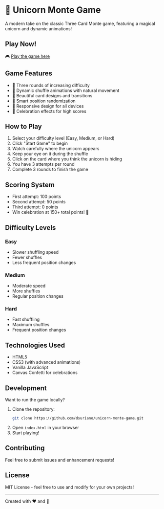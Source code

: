 # 🦄 Unicorn Monte Game

A modern take on the classic Three Card Monte game, featuring a magical unicorn and dynamic animations!

## Play Now!
🎮 [Play the game here](https://dsuriano.github.io/unicorn-monte-game)

## Game Features
- 🎯 Three rounds of increasing difficulty
- 🎲 Dynamic shuffle animations with natural movement
- 🎨 Beautiful card designs and transitions
- 🔄 Smart position randomization
- 📱 Responsive design for all devices
- 🎉 Celebration effects for high scores

## How to Play
1. Select your difficulty level (Easy, Medium, or Hard)
2. Click "Start Game" to begin
3. Watch carefully where the unicorn appears
4. Keep your eye on it during the shuffle
5. Click on the card where you think the unicorn is hiding
6. You have 3 attempts per round
7. Complete 3 rounds to finish the game

## Scoring System
- First attempt: 100 points
- Second attempt: 50 points
- Third attempt: 0 points
- Win celebration at 150+ total points! 🎉

## Difficulty Levels
### Easy
- Slower shuffling speed
- Fewer shuffles
- Less frequent position changes

### Medium
- Moderate speed
- More shuffles
- Regular position changes

### Hard
- Fast shuffling
- Maximum shuffles
- Frequent position changes

## Technologies Used
- HTML5
- CSS3 (with advanced animations)
- Vanilla JavaScript
- Canvas Confetti for celebrations

## Development
Want to run the game locally?
1. Clone the repository:
   ```bash
   git clone https://github.com/dsuriano/unicorn-monte-game.git
   ```
2. Open `index.html` in your browser
3. Start playing!

## Contributing
Feel free to submit issues and enhancement requests!

## License
MIT License - feel free to use and modify for your own projects!

---
Created with ❤️ and 🦄
